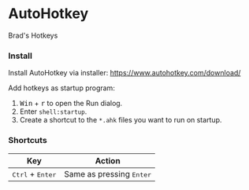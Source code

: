 # AutoHotkey

Brad's Hotkeys

### Install

Install AutoHotkey via installer: https://www.autohotkey.com/download/

Add hotkeys as startup program:
1. <kbd>Win</kbd> + <kbd>r</kbd> to open the Run dialog.
2. Enter `shell:startup`.
3. Create a shortcut to the `*.ahk` files you want to run on startup.

### Shortcuts

|Key                                                |Action  |
|---------------------------------------------------|--------|
|<kbd>Ctrl</kbd> + <kbd>Enter</kbd>        | Same as pressing <kbd>Enter</kbd> |